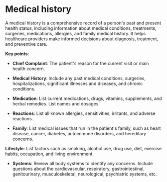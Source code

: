 # Medical history

A medical history is a comprehensive record of a person's past and present health status, including information about medical conditions, treatments, surgeries, medications, allergies, and family medical history. It helps healthcare providers make informed decisions about diagnosis, treatment, and preventive care.

**Key points**:

* **Chief Complaint**: The patient's reason for the current visit or main health concern.

* **Medical History**: Include any past medical conditions, surgeries, hospitalizations, significant illnesses and diseases, and chronic conditions.

* **Medication**: List current medications, drugs, vitamins, supplements, and herbal remedies. List names and dosages.

* **Reactions**: List all known allergies, sensitivities, irritants, and adverse reactions.

* **Family**: List medical issues that run in the patient's family, such as heart disease, cancer, diabetes,  autoimmune disorders, and hereditary concerns.

**Lifestyle**: List factors such as smoking, alcohol use, drug use, diet, exercise habits, occupation, and living environment.

* **Systems**: Review all body systems to identify any concerns. Include questions about the cardiovascular, respiratory, gastrointestinal, genitourinary, musculoskeletal, neurological, psychiatric systems, etc.

